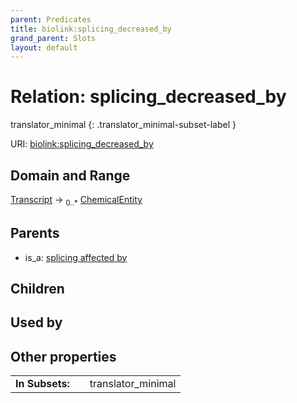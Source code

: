 ```yaml
---
parent: Predicates
title: biolink:splicing_decreased_by
grand_parent: Slots
layout: default
---
```


# Relation: splicing_decreased_by

translator_minimal
{: .translator_minimal-subset-label }




URI: [biolink:splicing_decreased_by](https://w3id.org/biolink/vocab/splicing_decreased_by)

## Domain and Range

[Transcript](Transcript.md) ->  <sub>0..\*</sub> [ChemicalEntity](ChemicalEntity.md)

## Parents

 *  is_a: [splicing affected by](splicing_affected_by.md)

## Children


## Used by


## Other properties

|  |  |  |
| --- | --- | --- |
| **In Subsets:** | | translator_minimal |

